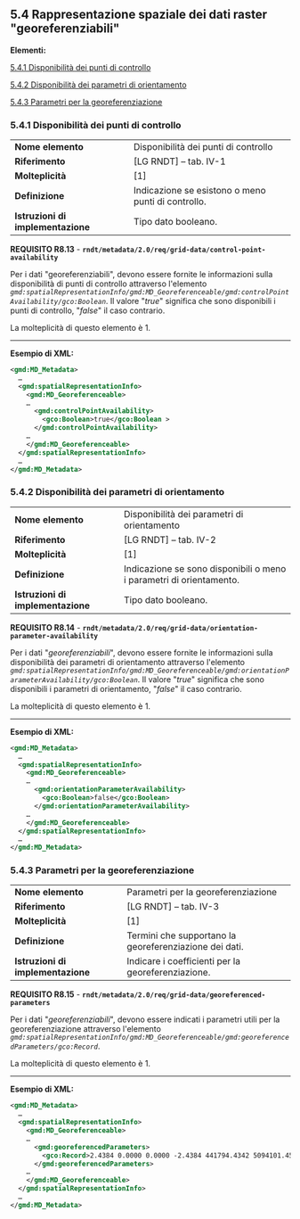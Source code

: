 ## 5.4 Rappresentazione spaziale dei dati raster &quot;georeferenziabili&quot;

**Elementi:**

[5.4.1 Disponibilità dei punti di controllo](#541-disponibilità-dei-punti-di-controllo)

[5.4.2 Disponibilità dei parametri di orientamento](#542-disponibilità-dei-parametri-di-orientamento)

[5.4.3 Parametri per la georeferenziazione](#543-parametri-per-la-georeferenziazione)


### 5.4.1 Disponibilità dei punti di controllo

|  |  |
| --- | --- |
| **Nome elemento** | Disponibilità dei punti di controllo |
| **Riferimento** | [LG RNDT] – tab. IV-1 |
| **Molteplicità** | [1] |
| **Definizione** | Indicazione se esistono o meno punti di controllo. |
| **Istruzioni di implementazione** | Tipo dato booleano. |

**REQUISITO R8.13** - **```rndt/metadata/2.0/req/grid-data/control-point-availability```**

Per i dati &quot;georeferenziabili&quot;, devono essere fornite le informazioni sulla disponibilità di punti di controllo attraverso l&#39;elemento _```gmd:spatialRepresentationInfo/gmd:MD_Georeferenceable/gmd:controlPointAvailability/gco:Boolean```_. Il valore &quot;_true_&quot; significa che sono disponibili i punti di controllo, &quot;_false_&quot; il caso contrario.

La molteplicità di questo elemento è 1.

---

**Esempio di XML:**

```xml
<gmd:MD_Metadata>
  …
  <gmd:spatialRepresentationInfo>
    <gmd:MD_Georeferenceable>
    …
      <gmd:controlPointAvailability>
        <gco:Boolean>true</gco:Boolean >
      </gmd:controlPointAvailability>
    …
    </gmd:MD_Georeferenceable>
  </gmd:spatialRepresentationInfo>
  …
</gmd:MD_Metadata>
```

### 5.4.2 Disponibilità dei parametri di orientamento

|  |  |
| --- | --- |
| **Nome elemento** | Disponibilità dei parametri di orientamento |
| **Riferimento** | [LG RNDT] – tab. IV-2 |
| **Molteplicità** | [1] |
| **Definizione** | Indicazione se sono disponibili o meno i parametri di orientamento. |
| **Istruzioni di implementazione** | Tipo dato booleano. |

**REQUISITO R8.14** - **```rndt/metadata/2.0/req/grid-data/orientation-parameter-availability```**

Per i dati &quot;_georeferenziabili_&quot;, devono essere fornite le informazioni sulla disponibilità dei parametri di orientamento attraverso l&#39;elemento _```gmd:spatialRepresentationInfo/gmd:MD_Georeferenceable/gmd:orientationParameterAvailability/gco:Boolean```_. Il valore &quot;_true_&quot; significa che sono disponibili i parametri di orientamento, &quot;_false_&quot; il caso contrario.

La molteplicità di questo elemento è 1.

---

**Esempio di XML:**

```xml
<gmd:MD_Metadata>
  …
  <gmd:spatialRepresentationInfo>
    <gmd:MD_Georeferenceable>
    …
      <gmd:orientationParameterAvailability>
        <gco:Boolean>false</gco:Boolean>
      </gmd:orientationParameterAvailability>
    …
    </gmd:MD_Georeferenceable>
  </gmd:spatialRepresentationInfo>
  …
</gmd:MD_Metadata>
```

### 5.4.3 Parametri per la georeferenziazione

|  |  |
| --- | --- |
| **Nome elemento** | Parametri per la georeferenziazione |
| **Riferimento** | [LG RNDT] – tab. IV-3 |
| **Molteplicità** | [1] |
| **Definizione** | Termini che supportano la georeferenziazione dei dati. |
| **Istruzioni di implementazione** | Indicare i coefficienti per la georeferenziazione. |

**REQUISITO R8.15** - **```rndt/metadata/2.0/req/grid-data/georeferenced-parameters```**

Per i dati &quot;_georeferenziabili_&quot;, devono essere indicati i parametri utili per la georeferenziazione attraverso l&#39;elemento _```gmd:spatialRepresentationInfo/gmd:MD_Georeferenceable/gmd:georeferencedParameters/gco:Record```_.

La molteplicità di questo elemento è 1.

---

**Esempio di XML:**

```xml
<gmd:MD_Metadata>
  …
  <gmd:spatialRepresentationInfo>
    <gmd:MD_Georeferenceable>
    …
      <gmd:georeferencedParameters>
        <gco:Record>2.4384 0.0000 0.0000 -2.4384 441794.4342 5094101.4520</gco:Record>
      </gmd:georeferencedParameters>
    …
    </gmd:MD_Georeferenceable>
  </gmd:spatialRepresentationInfo>
  …
</gmd:MD_Metadata>
```
